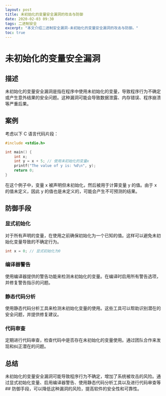 ```yaml
---
layout: post
title: 未初始化的变量安全漏洞的攻击与防御
date: 2020-02-03 09:30
tags: 二进制安全
excerpt: "本文介绍二进制安全漏洞-未初始化的变量安全漏洞的攻击与防御。"
toc: true
---	
```


# 未初始化的变量安全漏洞

## 描述

未初始化的变量安全漏洞是指在程序中使用未初始化的变量，导致程序行为不确定或产生意外结果的安全问题。这种漏洞可能会导致数据泄露、内存错误、程序崩溃等严重后果。

## 案例

考虑以下 C 语言代码片段：

```c
#include <stdio.h>

int main() {
    int x;
    int y = x + 5; // 使用未初始化的变量x
    printf("The value of y is: %d\n", y);
    return 0;
}
```

在这个例子中，变量 x 被声明但未初始化，然后被用于计算变量 y 的值。由于 x 的值未定义，因此 y 的值也是未定义的，可能会产生不可预测的结果。

## 防御手段

### 显式初始化

对于所有声明的变量，在使用之前确保初始化为一个已知的值。这样可以避免未初始化变量导致的不确定行为。

```c
int x = 0; // 显式初始化为0
```

### 编译器警告

使用编译器提供的警告功能来检测未初始化的变量。在编译时启用所有警告选项，并修复警告指示的问题。

### 静态代码分析

使用静态代码分析工具来检测未初始化变量的使用。这些工具可以帮助识别潜在的安全问题，并提供修复建议。

### 代码审查

定期进行代码审查，检查代码中是否存在未初始化的变量使用。通过团队合作来发现和纠正潜在的问题。

## 总结

未初始化的变量安全漏洞可能导致程序行为不确定，增加了系统被攻击的风险。通过显式初始化变量、启用编译器警告、使用静态代码分析工具以及进行代码审查等## 防御手段，可以降低这种漏洞的风险，提高软件的安全性和可靠性。
